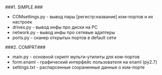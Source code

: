 ###1. SIMPLE ###
  + COMsettings.py - вывод пары [регистр:название] ком-портов и их настроек
  + drives.py - вывод инфы про диски на PC 
  + network.py - вывод инфы про сетевые адаптеры
  + ports.py - сканер открытых портов в default сети 
  
###2. COMPRT###
  * main.py - основной скрипт мульти-утилиты для ком-портов
  * form.enaml - графический интерфейс пользователя на enaml (py2.7)
  * settings.txt - распарсенные сохраненные данные о ком-порте